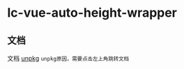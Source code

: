 # lc-vue-auto-height-wrapper

## 文档

文档 [unpkg](https://unpkg.com/lc-vue-auto-height-wrapper/docs/.vitepress/dist/index.html) `unpkg原因，需要点击左上角跳转文档`